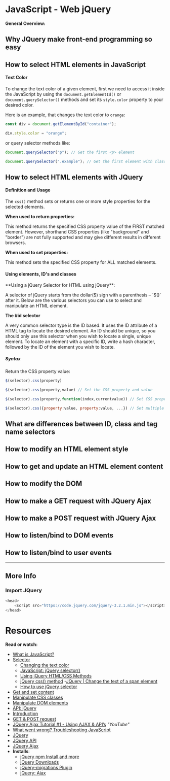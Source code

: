 JavaScript - Web jQuery
=========================

**General Overview:**

## Why JQuery make front-end programming so easy
## How to select HTML elements in JavaScript

#### Text Color

<p>

To change the text color of a given element,
first we need to access it inside the JavaScript
by using the `document.getElementId()` or `document.querySelector()`
methods and set its `style.color` property to your desired color.

Here is an example, that changes the text color to ``orange``:

</p>

```.js
const div = document.getElementById("container");

div.style.color = "orange";
```

or query selector methods like:

```.js
document.querySelector("p"); // Get the first <p> element

document.querySelector(".example"); // Get the first element with class="example"
```

## How to select HTML elements with JQuery

#### Definition and Usage
<p>

The `css()` method sets or returns one or more style properties for
the selected elements.

**When used to return properties:**

This method returns the specified CSS property value of the FIRST matched element. However, shorthand CSS properties (like "background" and "border") are not fully supported and may give different results in different browsers.

**When used to set properties:**

This method sets the specified CSS property for ALL matched elements.

#### Using elements, ID's and classes

<p>
**Using a jQuery Selector for HTML using jQuery**:

A selector of jQuery starts from the dollar($) sign with a parenthesis – `$()` after it. Below are the various selectors you can use to select and manipulate an HTML element.

**The #id selector**

A very common selector type is the ID based. It uses the ID attribute of a HTML tag to locate the desired element. An ID should be unique, so you should only use this selector when you wish to locate a single, unique element. To locate an element with a specific ID, write a hash character, followed by the ID of the element you wish to locate.
</p>

##### Syntax
Return the CSS property value:

```.js
$(selector).css(property)

$(selector).css(property,value) // Set the CSS property and value

$(selector).css(property,function(index,currentvalue)) // Set CSS property and value using a function

$(selector).css({property:value, property:value, ...}) // Set multiple properties and values
```

## What are differences between ID, class and tag name selectors
## How to modify an HTML element style
## How to get and update an HTML element content
## How to modify the DOM
## How to make a GET request with JQuery Ajax
## How to make a POST request with JQuery Ajax
## How to listen/bind to DOM events
## How to listen/bind to user events

----------------------
## More Info
### Import JQuery

```.js
<head>
    <script src="https://code.jquery.com/jquery-3.2.1.min.js"></script>
</head>
```

Resources
===========
**Read or watch:**

* [What is JavaScript?](https://developer.mozilla.org/en-US/docs/Learn/JavaScript/First_steps/What_is_JavaScript)
* [Selector](https://jquery-tutorial.net/selectors/using-elements-ids-and-classes/)
  - [Changing the text color](https://reactgo.com/change-text-color-javascript/#changing-the-text-color)
  - [JavaScript: jQuery selector()](https://www.w3schools.com/jsref/met_document_queryselector.asp)
  - [ Using jQuery HTML/CSS Methods](https://www.w3schools.com/jquery/jquery_ref_html.asp)
  - [jQuery css() method](https://www.w3schools.com/jquery/css_css.asp)
  -[JQuery | Change the text of a span element](https://www.geeksforgeeks.org/jquery-change-the-text-of-a-span-element/)
  - [How to use jQuery selector](https://tutorialdeep.com/jquery/jquery-selector/)
* [Get and set content](https://jquery-tutorial.net/dom-manipulation/getting-and-setting-content/)
* [Manipulate CSS classes](https://jquery-tutorial.net/dom-manipulation/getting-and-setting-css-classes/)
* [Manipulate DOM elements](https://jquery-tutorial.net/dom-manipulation/the-append-and-prepend-methods/)
* [API: jQuery](https://oscarotero.com/jquery/)
* [Introduction](https://jquery-tutorial.net/ajax/introduction/)
* [GET & POST request](https://jquery-tutorial.net/ajax/the-get-and-post-methods/)
* [JQuery Ajax Tutorial #1 - Using AJAX & API’s](https://www.youtube.com/watch?v=fEYx8dQr_cQ) *"YouTube"*
* [What went wrong? Troubleshooting JavaScript](https://developer.mozilla.org/en-US/docs/Learn/JavaScript/First_steps/What_went_wrong)
* [JQuery](https://jquery.com/)
* [JQuery API](https://api.jquery.com/)
* [JQuery Ajax](https://learn.jquery.com/ajax/)
* **Installs**:
  * [jQuery npm Install and more](https://jquery.com/download/)
  * [jQuery Downloads](https://jquery.com/download/)
  * [jQuery-migrations Plugin](https://api.jquery.com/category/ajax/)
  * [jQuery: Ajax](https://api.jquery.com/category/ajax/)
